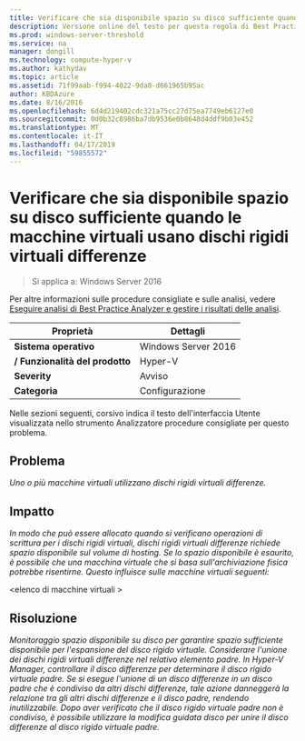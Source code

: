 ```yaml
---
title: Verificare che sia disponibile spazio su disco sufficiente quando le macchine virtuali usano dischi rigidi virtuali differenze
description: Versione online del testo per questa regola di Best Practices Analyzer.
ms.prod: windows-server-threshold
ms.service: na
manager: dongill
ms.technology: compute-hyper-v
ms.author: kathydav
ms.topic: article
ms.assetid: 71f99aab-f994-4022-9da0-d661965b95ac
author: KBDAzure
ms.date: 8/16/2016
ms.openlocfilehash: 6d4d219402cdc321a75cc27d75ea7749eb6127e0
ms.sourcegitcommit: 0d0b32c8986ba7db9536e0b8648d4ddf9b03e452
ms.translationtype: MT
ms.contentlocale: it-IT
ms.lasthandoff: 04/17/2019
ms.locfileid: "59855572"
---
```

# <a name="ensure-sufficient-physical-disk-space-is-available-when-virtual-machines-use-differencing-virtual-hard-disks"></a>Verificare che sia disponibile spazio su disco sufficiente quando le macchine virtuali usano dischi rigidi virtuali differenze

>Si applica a: Windows Server 2016

Per altre informazioni sulle procedure consigliate e sulle analisi, vedere [Eseguire analisi di Best Practice Analyzer e gestire i risultati delle analisi](https://go.microsoft.com/fwlink/p/?LinkID=223177).  
  
|Proprietà|Dettagli|  
|-|-|  
|**Sistema operativo**|Windows Server 2016|  
|**/ Funzionalità del prodotto**|Hyper-V|  
|**Severity**|Avviso|  
|**Categoria**|Configurazione|  
  
Nelle sezioni seguenti, corsivo indica il testo dell'interfaccia Utente visualizzata nello strumento Analizzatore procedure consigliate per questo problema.  
  
## <a name="issue"></a>Problema  
*Uno o più macchine virtuali utilizzano dischi rigidi virtuali differenze.*  
  
## <a name="impact"></a>Impatto  
*In modo che può essere allocato quando si verificano operazioni di scrittura per i dischi rigidi virtuali, dischi rigidi virtuali differenze richiede spazio disponibile sul volume di hosting. Se lo spazio disponibile è esaurito, è possibile che una macchina virtuale che si basa sull'archiviazione fisica potrebbe risentirne. Questo influisce sulle macchine virtuali seguenti:*  
  
\<elenco di macchine virtuali >  
  
## <a name="resolution"></a>Risoluzione  
*Monitoraggio spazio disponibile su disco per garantire spazio sufficiente disponibile per l'espansione del disco rigido virtuale. Considerare l'unione dei dischi rigidi virtuali differenze nel relativo elemento padre. In Hyper-V Manager, controllare il disco differenze per determinare il disco rigido virtuale padre. Se si esegue l'unione di un disco differenze in un disco padre che è condiviso da altri dischi differenze, tale azione danneggerà la relazione tra gli altri dischi differenze e il disco padre, rendendo inutilizzabile. Dopo aver verificato che il disco rigido virtuale padre non è condiviso, è possibile utilizzare la modifica guidata disco per unire il disco differenze al disco rigido virtuale padre.*  
  


